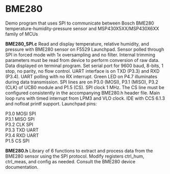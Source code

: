 # BME280
Demo program that uses SPI to communicate between Bosch BME280 temperature-humidity-pressure sensor and MSP430X5XX/MSP430X6XX family of MCUs

<p><b>BME280_SPI.c</b>    Read and display temperature, relative humidity, and pressure with BME280 sensor on F5529 Launchpad.  
 Sensor polled through SPI in forced mode with 1x oversampling and no filter. Internal trimming parameters must be
 read from device to perform conversion of raw data.  Data displayed on terminal program. 
Set serial port for 9600 baud, 8-bits, 1 stop, no parity, no flow control. UART interface is on TXD (P3.3) and RXD (P3.4). UART polling with no RX interrupt. Green LED on P4.7 illuminates during data transmission. SPI lines are on P3.0 (MOSI), P3.1 (MISO), P3.2 (CLK) of UCB0 module
and P1.5 (CS). SPI clock 1 MHz. The CS line must be configured consistently in the accompanying BME280.h header file. Main loop runs with timed interrupt from LPM3 and VLO clock. IDE with CCS 6.1.3 and nofloat printf support. Launchpad pins:
<p>P3.0  MOSI  SPI
<br>P3.1  MISO  SPI
<br>P3.2  CLK  SPI
<br>P3.3  TXD  UART
<br>P3.4  RXD  UART
<br>P1.5  CS  SPI
 
 <p><b>BME280.h</b>    Library of 6 functions to extract and process data from the BME280 sensor using 
	the SPI protocol. Modify registers ctrl_hum, ctrl_meas, and config
 as needed.  Consult the BME280 device documentation.

